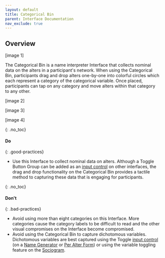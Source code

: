 ```yaml
---
layout: default
title: Categorical Bin
parent: Interface Documentation
nav_exclude: true
---
```

## Overview
  
[image 1]

The Categorical Bin is a name interpreter Interface that collects nominal data on the alters in a participant's network. When using the Categorical Bin, participants drag and drop alters one-by-one into colorful circles which each represent a category of the categorical variable. Once placed, participants can tap on any category and move alters within that category to any other. 

[image 2]

[image 3]

[image 4] 

{: .no_toc}
#### Do

{: .good-practices}
- Use this Interface to collect nominal data on alters. Although a Toggle Button Group can be added as an [input control](../key-concepts/input-control.md) on other interfaces, the drag and drop functionality on the Categorical Bin provides a tactile method to capturing these data that is engaging for participants. 

{: .no_toc}
#### Don't

{: .bad-practices}
- Avoid using more than eight categories on this Interface. More categories cause the category labels to be difficult to read and the other visual compromises on the Interface become compromised. 
- Avoid using the Categorical Bin to capture dichotomous variables. Dichotomous variables are best captured using the Toggle [input control](../key-concepts/input-control.md) (on a [Name Generator](./name-generator.md) or [Per Alter Form](./per-alter-form.md)) or using the variable toggling feature on the [Sociogram](./sociogram.md).
